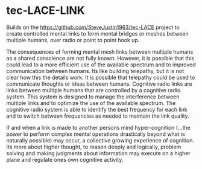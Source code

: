 # tec-LACE-LINK

Builds on the https://github.com/SteveJustin1963/tec-LACE project to create controlled mental links to form mental bridges or meshes between multiple humans, over radio or point to point hook up.

The consequences of forming mental mesh links between multiple humans as a shared conscience are not fully known. However, it is possible that this could lead to a more efficient use of the available spectrum and to improved communication between humans. Its like building telepathy, but it is not clear how this the details work. It is possible that telepathy could be used to communicate thoughts or ideas between humans. Cognitive radio links are links between multiple humans that are controlled by a cognitive radio system. This system is designed to manage the interference between multiple links and to optimize the use of the available spectrum. The cognitive radio system is able to identify the best frequency for each link and to switch between frequencies as needed to maintain the link quality.

If and when a link is made to another persons mind hyper-cognition (...the power to perform complex mental operations drastically beyond what is naturally possible) may occur, a collective growing experience of cognition. Its more about higher thought, to reason deeply and logically, problem solving and making judgments about information may execute on a higher plane and regulate ones own cognitive activity.

